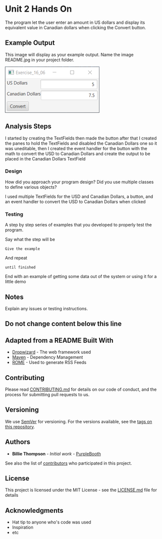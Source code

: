 # Unit 2 Hands On

The program let the user enter an amount in US dollars and display its equivalent value in Canadian dollars when clicking the Convert button.

## Example Output

This image will display as your example output. Name the image README.jpg in your project folder.

![Sample Output](README.jpg)

## Analysis Steps

I started by creating the TextFields then made the button after that I created the panes to hold the TextFields and disabled the Canadian Dollars one so it was uneditable, then I created the event handler for the button with the math to convert the USD to Canadian Dollars and create the output to be placed in the Canadian Dollars TextField

### Design

How did you approach your program design? Did you use multiple classes to define various objects?

I used multiple TextFields for the USD and Canadian Dollars, a button, and an event handler to convert the USD to Canadian Dollars when clicked

### Testing

A step by step series of examples that you developed to properly test the program. 

Say what the step will be

```
Give the example
```

And repeat

```
until finished
```

End with an example of getting some data out of the system or using it for a little demo

## Notes

Explain any issues or testing instructions.

## Do not change content below this line
## Adapted from a README Built With

* [Dropwizard](http://www.dropwizard.io/1.0.2/docs/) - The web framework used
* [Maven](https://maven.apache.org/) - Dependency Management
* [ROME](https://rometools.github.io/rome/) - Used to generate RSS Feeds

## Contributing

Please read [CONTRIBUTING.md](https://gist.github.com/PurpleBooth/b24679402957c63ec426) for details on our code of conduct, and the process for submitting pull requests to us.

## Versioning

We use [SemVer](http://semver.org/) for versioning. For the versions available, see the [tags on this repository](https://github.com/your/project/tags). 

## Authors

* **Billie Thompson** - *Initial work* - [PurpleBooth](https://github.com/PurpleBooth)

See also the list of [contributors](https://github.com/your/project/contributors) who participated in this project.

## License

This project is licensed under the MIT License - see the [LICENSE.md](LICENSE.md) file for details

## Acknowledgments

* Hat tip to anyone who's code was used
* Inspiration
* etc
